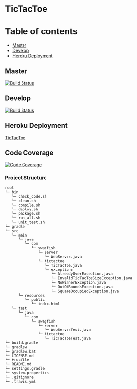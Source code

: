 ﻿# TicTacToe

Table of contents
=================

  * [Master](#master)
  * [Develop](#develop)
  * [Heroku Deployment](#heroku-deployment)

## Master
[![Build Status](https://travis-ci.org/swagfish/TicTacToe.svg?branch=master)](https://travis-ci.org/swagfish/TicTacToe)

## Develop
[![Build Status](https://travis-ci.org/swagfish/TicTacToe.svg?branch=develop)](https://travis-ci.org/swagfish/TicTacToe)

## Heroku Deployment
[TicTacToe](https://arcane-tundra-47758.herokuapp.com/ "TicTacToe")

## Code Coverage
[![Code Coverage](https://img.shields.io/codecov/c/github/pvorb/property-providers/develop.svg)](https://codecov.io/github/pvorb/property-providers?branch=develop)

### Project Structure
```
root
└─ bin
   └─ check_code.sh
   └─ clean.sh
   └─ compile.sh
   └─ deploy.sh
   └─ package.sh
   └─ run_all.sh
   └─ unit_test.sh
└─ gradle
└─ src
   └─ main
      └─ java
         └─ com
            └─ swagfish
               └─ server
                  └─ WebServer.java
               └─ tictactoe
                  └─ TicTacToe.java
                  └─ exceptions
                     └─ AlreadyOverException.java
                     └─ InvalidTicTacToeSizeException.java
                     └─ NoWinnerException.java
                     └─ OutOfBoundsException.java
                     └─ SquareOccupiedException.java
      └─ resources
         └─ public
            └─ index.html
   └─ test
      └─ java
         └─ com
            └─ swagfish
               └─ server
                  └─ WebServerTest.java
               └─ tictactoe
                  └─ TicTacToeTest.java
└─ build.gradle
└─ gradlew
└─ gradlew.bat
└─ LICENSE.md
└─ Procfile
└─ README.md
└─ settings.gradle
└─ system.properties
└─ .gitignore
└─ .travis.yml
```